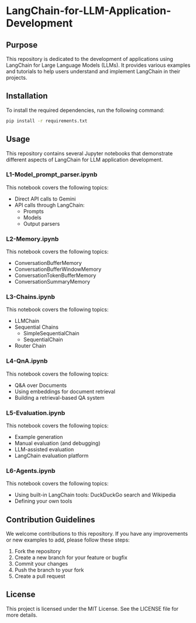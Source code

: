 # LangChain-for-LLM-Application-Development

## Purpose
This repository is dedicated to the development of applications using LangChain for Large Language Models (LLMs). It provides various examples and tutorials to help users understand and implement LangChain in their projects.

## Installation
To install the required dependencies, run the following command:
```bash
pip install -r requirements.txt
```

## Usage
This repository contains several Jupyter notebooks that demonstrate different aspects of LangChain for LLM application development.

### L1-Model_prompt_parser.ipynb
This notebook covers the following topics:
- Direct API calls to Gemini
- API calls through LangChain:
  - Prompts
  - Models
  - Output parsers

### L2-Memory.ipynb
This notebook covers the following topics:
- ConversationBufferMemory
- ConversationBufferWindowMemory
- ConversationTokenBufferMemory
- ConversationSummaryMemory

### L3-Chains.ipynb
This notebook covers the following topics:
- LLMChain
- Sequential Chains
  - SimpleSequentialChain
  - SequentialChain
- Router Chain

### L4-QnA.ipynb
This notebook covers the following topics:
- Q&A over Documents
- Using embeddings for document retrieval
- Building a retrieval-based QA system

### L5-Evaluation.ipynb
This notebook covers the following topics:
- Example generation
- Manual evaluation (and debugging)
- LLM-assisted evaluation
- LangChain evaluation platform

### L6-Agents.ipynb
This notebook covers the following topics:
- Using built-in LangChain tools: DuckDuckGo search and Wikipedia
- Defining your own tools

## Contribution Guidelines
We welcome contributions to this repository. If you have any improvements or new examples to add, please follow these steps:
1. Fork the repository
2. Create a new branch for your feature or bugfix
3. Commit your changes
4. Push the branch to your fork
5. Create a pull request

## License
This project is licensed under the MIT License. See the LICENSE file for more details.
